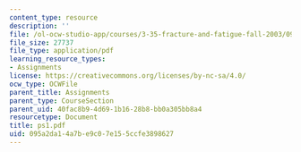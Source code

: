 ```yaml
---
content_type: resource
description: ''
file: /ol-ocw-studio-app/courses/3-35-fracture-and-fatigue-fall-2003/095a2da14a7be9c07e155ccfe3898627_ps1.pdf
file_size: 27737
file_type: application/pdf
learning_resource_types:
- Assignments
license: https://creativecommons.org/licenses/by-nc-sa/4.0/
ocw_type: OCWFile
parent_title: Assignments
parent_type: CourseSection
parent_uid: 40fac8b9-4d69-1b16-28b8-bb0a305bb8a4
resourcetype: Document
title: ps1.pdf
uid: 095a2da1-4a7b-e9c0-7e15-5ccfe3898627
---
```

